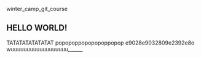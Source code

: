  winter_camp_git_course
## HELLO WORLD!
TATATATATATATAT
popopoppopopopoppopop
e9028e9032809e2392e8o
wuuuuuuuuuuuuuuuuuu______
